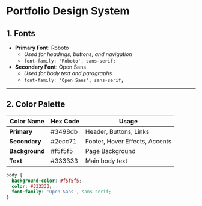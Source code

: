 # Portfolio Design System

## 1. Fonts
- **Primary Font**: Roboto
  - *Used for headings, buttons, and navigation*
  - `font-family: 'Roboto', sans-serif;`
- **Secondary Font**: Open Sans
  - *Used for body text and paragraphs*
  - `font-family: 'Open Sans', sans-serif;`

---

## 2. Color Palette
| Color Name    | Hex Code  | Usage                               |
| ------------- | --------- | ----------------------------------- |
| **Primary**   | #3498db   | Header, Buttons, Links              |
| **Secondary** | #2ecc71   | Footer, Hover Effects, Accents      |
| **Background**| #f5f5f5   | Page Background                     |
| **Text**      | #333333   | Main body text                      |

```css
body {
  background-color: #f5f5f5;
  color: #333333;
  font-family: 'Open Sans', sans-serif;
}
